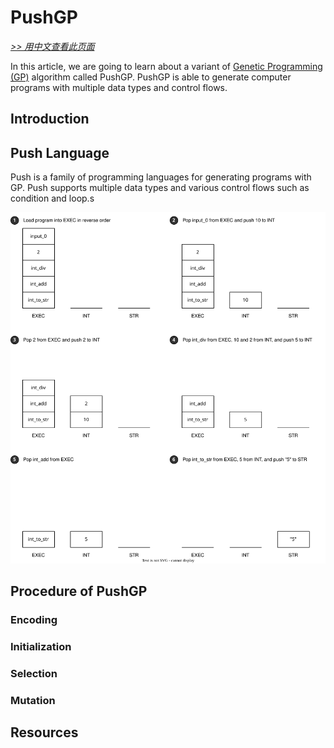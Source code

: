 # PushGP

[*>> 用中文查看此页面*](/cn/tutorials/pushgp/)

In this article, we are going to learn about a variant of [Genetic Programming (GP)](/tutorials/gp/) algorithm called PushGP. PushGP is able to generate computer programs with multiple data types and control flows.

## Introduction

## Push Language

Push is a family of programming languages for generating programs with GP. Push supports multiple data types and various control flows such as condition and loop.s

![push](push.svg)

## Procedure of PushGP

### Encoding

### Initialization

### Selection

### Mutation

## Resources
